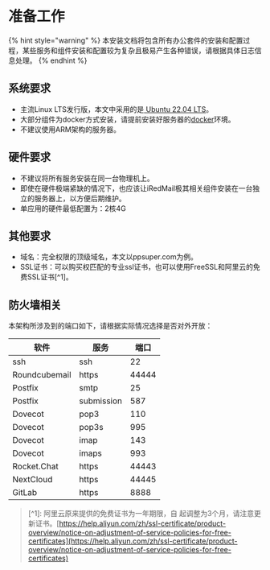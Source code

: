 # 准备工作



{% hint style="warning" %}
本安装文档将包含所有办公套件的安装和配置过程，某些服务和组件安装和配置较为复杂且极易产生各种错误，请根据具体日志信息处理。
{% endhint %}

## 系统要求

* 主流Linux LTS发行版，本文中采用的是[ Ubuntu 22.04 LTS](https://ubuntu.com/download/server)。
* 大部分组件为docker方式安装，请提前安装好服务器的[docker](https://docs.docker.com/engine/install/ubuntu/)环境。
* 不建议使用ARM架构的服务器。

## 硬件要求

* 不建议将所有服务安装在同一台物理机上。
* 即使在硬件极端紧缺的情况下，也应该让iRedMail极其相关组件安装在一台独立的服务器上，以方便后期维护。
* 单应用的硬件最低配置为：2核4G

## 其他要求

* 域名：完全权限的顶级域名，本文以ppsuper.com为例。
* SSL证书：可以购买权匹配的专业ssl证书，也可以使用FreeSSL和阿里云的免费SSL证书\[^1]。

## 防火墙相关

本架构所涉及到的端口如下，请根据实际情况选择是否对外开放：

| 软件            | 服务         | 端口    |
| ------------- | ---------- | ----- |
| ssh           | ssh        | 22    |
| Roundcubemail | https      | 44444 |
| Postfix       | smtp       | 25    |
| Postfix       | submission | 587   |
| Dovecot       | pop3       | 110   |
| Dovecot       | pop3s      | 995   |
| Dovecot       | imap       | 143   |
| Dovecot       | imaps      | 993   |
| Rocket.Chat   | https      | 44443 |
| NextCloud     | https      | 44445 |
| GitLab        | https      | 8888  |



> \[^1]: 阿里云原来提供的免费证书为一年期限，自 起调整为3个月，请注意更新证书。[https://help.aliyun.com/zh/ssl-certificate/product-overview/notice-on-adjustment-of-service-policies-for-free-certificates](https://help.aliyun.com/zh/ssl-certificate/product-overview/notice-on-adjustment-of-service-policies-for-free-certificates)

